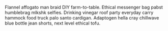 Flannel affogato man braid DIY farm-to-table. Ethical messenger bag pabst humblebrag mlkshk selfies. Drinking vinegar roof party everyday carry hammock food truck palo santo cardigan. Adaptogen hella cray chillwave blue bottle jean shorts, next level ethical tofu.